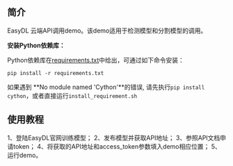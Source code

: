 ## 简介

EasyDL 云端API调用demo。该demo适用于检测模型和分割模型的调用。


**安装Python依赖库：**

Python依赖库在[requirements.txt](./requirements.txt)中给出，可通过如下命令安装：

```
pip install -r requirements.txt
```
如果遇到 **No module named 'Cython'**的错误, 请先执行```pip install cython```，或者直接运行```install_requirement.sh```

## 使用教程
1、登陆EasyDL官网训练模型；
2、发布模型并获取API地址；
3、参照API文档申请token；
4、将获取的API地址和access_token参数填入demo相应位置；
5、运行demo。
